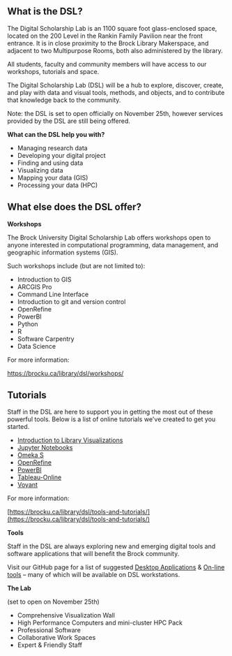 ## **What is the DSL?**

The Digital Scholarship Lab is an 1100 square foot glass-enclosed space, located on the 200 Level in the Rankin Family Pavilion near the front entrance. It is in close proximity to the Brock Library Makerspace, and adjacent to two Multipurpose Rooms, both also administered by the library.

All students, faculty and community members will have access to our workshops, tutorials and space.

The Digital Scholarship Lab (DSL) will be a hub to explore, discover, create, and play with data and visual tools, methods, and objects, and to contribute that knowledge back to the community.

Note: the DSL is set to open officially on November 25th, however services provided by the DSL are still being offered.

**What can the DSL help you with?**

- Managing research data
- Developing your digital project
- Finding and using data
- Visualizing data
- Mapping your data (GIS)
- Processing your data (HPC)

## **What else does the DSL offer?**

**Workshops**

The Brock University Digital Scholarship Lab offers workshops open to anyone interested in computational programming, data management, and geographic information systems (GIS).

Such workshops include (but are not limited to):

- Introduction to GIS
- ARCGIS Pro
- Command Line Interface
- Introduction to git and version control
- OpenRefine
- PowerBI
- Python
- R
- Software Carpentry
- Data Science

For more information:

https://brocku.ca/library/dsl/workshops/

## **Tutorials**

Staff in the DSL are here to support you in getting the most out of these powerful tools. Below is a list of online tutorials we&#39;ve created to get you started.

- [Introduction to Library Visualizations](https://brockdsl.github.io/LibraryDataViz/)
- [Jupyter Notebooks](https://brockdsl.github.io/Jupyter_Notebooks_Tutorial/)
- [Omeka S](https://brockdsl.github.io/Omeka-S-Tutorial/)
- [OpenRefine](https://brockdsl.github.io/Open-Refine-Tutorial/)
- [PowerBI](https://brockdsl.github.io/PowerBI-Tutorial/)
- [Tableau-Online](https://brockdsl.github.io/Tableau-Online-Tutorial/)
- [Voyant](https://brockdsl.github.io/Voyant-Tutorial/)

For more information:

[https://brocku.ca/library/dsl/tools-and-tutorials/](https://brocku.ca/library/dsl/tools-and-tutorials/)


**Tools**

Staff in the DSL are always exploring new and emerging digital tools and software applications that will benefit the Brock community.

Visit our GitHub page for a list of suggested [Desktop Applications](https://brockdsl.github.io/Desktop-Programs/) &amp; [On-line tools](https://brockdsl.github.io/Online-Tools/) – many of which will be available on DSL workstations.


**The Lab**

(set to open on November 25th)

- Comprehensive Visualization Wall
- High Performance Computers and mini-cluster HPC Pack
- Professional Software
- Collaborative Work Spaces
- Expert &amp; Friendly Staff
